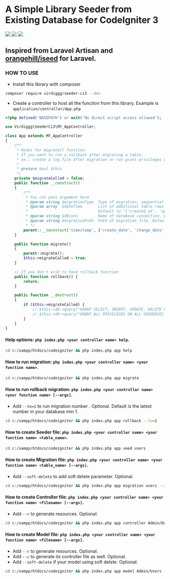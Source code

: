 # A Simple Library Seeder from Existing Database for CodeIgniter 3

<img src="https://img.shields.io/packagist/php-v/virdiggg/seeder-ci3" /> <img src="https://img.shields.io/badge/codeigniter--version-3-green" /> <img src="https://img.shields.io/github/license/virdiggg/seeder-ci3" />

## Inspired from Laravel Artisan and [orangehill/iseed](https://github.com/orangehill/iseed) for Laravel.

### HOW TO USE
- Install this library with composer
```bash
composer require virdiggg/seeder-ci3 --dev
```
- Create a controller to host all the function from this library. Example is `application/controller/App.php`
```php
<?php defined('BASEPATH') or exit('No direct script access allowed');

use Virdiggg\SeederCi3\MY_AppController;

class App extends MY_AppController
{
    /**
     * Hooks for migrate() function.
     * If you want to run a callback after migrating a table,
     * ex.: create a log file after migration or run grant privileges query for a role.
     * 
     * @return bool $this
     */
    private $migrateCalled = false;
    public function __construct()
    {
        /**
         * You can pass argument here
         * @param string $migrationType  Type of migration, sequential or timestamp. Default to 'sequential'.
         * @param array  $dateTime       List of additional table rows with datetime data type.
         *                               Default to "['created_at', 'updated_at', 'approved_at', 'deleted_at']".
         * @param string $dbConn         Name of database connection. Default to 'default'.
         * @param string $migrationPath  Path of migration file. Default to 'ROOT/application/migrations'.
         * */
        parent::__construct('timestamp', ['create_date', 'change_date', 'last_access']);
    }

    public function migrate()
    {
        parent::migrate();
        $this->migrateCalled = true;
    }

    // If you don't wish to have rollback function
    public function rollback() {
        return;
    }

    public function __destruct()
    {
        if ($this->migrateCalled) {
            // $this->db->query("GRANT SELECT, INSERT, UPDATE, DELETE ON ALL TABLES IN SCHEMA public TO myrole");
            // $this->db->query("GRANT ALL PRIVILEGES ON ALL SEQUENCES IN SCHEMA public TO myrole");
        }
    }
}
```

#### Help options: `php index.php <your controller name> help`.
```bash
cd c:/xampp/htdocs/codeigniter && php index.php app help
```
#### How to run migration: `php index.php <your controller name> <your function name>`.
```bash
cd c:/xampp/htdocs/codeigniter && php index.php app migrate
```
#### How to run rollback migration: `php index.php <your controller name> <your function name> [--args]`.
- Add `--to=1` to run migration number <args>. Optional. Default is the latest number in your database min 1.
```bash
cd c:/xampp/htdocs/codeigniter && php index.php app rollback --to=1
```
#### How to create Seeder file: `php index.php <your controller name> <your function name> <table_name>`.
```bash
cd c:/xampp/htdocs/codeigniter && php index.php app seed users
```
#### How to create Migration file: `php index.php <your controller name> <your function name> <table_name> [--args]`.
- Add `--soft-delete` to add soft delete parameter. Optional.
```bash
cd c:/xampp/htdocs/codeigniter && php index.php app migration users --soft-delete
```
#### How to create Controller file: `php index.php <your controller name> <your function name> <filename> [--args]`.
- Add `--r` to generate resources. Optional.
```bash
cd c:/xampp/htdocs/codeigniter && php index.php app controller Admin/Dashboard/Table --r
```
#### How to create Model file: `php index.php <your controller name> <your function name> <filename> [--args]`.
- Add `--r` to generate resources. Optional.
- Add `--c` to generate its controller file as well. Optional.
- Add `--soft-delete` if your model using soft delete. Optional.
```bash
cd c:/xampp/htdocs/codeigniter && php index.php app model Admin/Users --r --c --soft-delete
```
